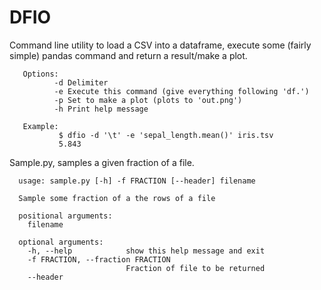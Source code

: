 # DFIO

Command line utility to load a CSV into a dataframe, execute some (fairly simple) pandas command and return a result/make a plot.

```
   Options:
          -d Delimiter
          -e Execute this command (give everything following 'df.')
          -p Set to make a plot (plots to 'out.png')
          -h Print help message
   
   Example:
           $ dfio -d '\t' -e 'sepal_length.mean()' iris.tsv
           5.843
```

Sample.py, samples a given fraction of a file.
```
  usage: sample.py [-h] -f FRACTION [--header] filename

  Sample some fraction of a the rows of a file

  positional arguments:
    filename

  optional arguments:
    -h, --help            show this help message and exit
    -f FRACTION, --fraction FRACTION
                          Fraction of file to be returned
    --header
```
